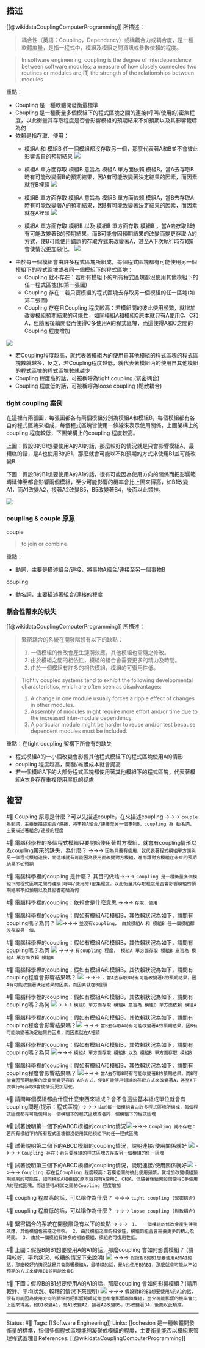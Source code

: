 
## 描述

[[@wikidataCouplingComputerProgramming]] 所描述：
> 耦合性（英語：Coupling，Dependency）或稱耦合力或耦合度，是一種軟體度量，是指一程式中，模組及模組之間資訊或參數依賴的程度。

> In software engineering, coupling is the degree of interdependence between software modules; a measure of how closely connected two routines or modules are;[1] the strength of the relationships between modules

重點：
- Coupling 是一種軟體開發衡量標準
- Coupling 是一種衡量多個模組下的程式區塊之間的連接(呼叫/使用的)密集程度，以此衡量其存取程度是否會影響模組的預期結果不如預期以及其影響範疇為何
- 依賴是指存取、使用：
	- 模組A 和 模組B 任一個模組都沒存取另一個，那麼代表著A和B並不會彼此影響各自的預期結果
	![](https://res.cloudinary.com/dqfxgtyoi/image/upload/v1658066921/blog/SoftwareEngineering/AB-NoCoupling_wrtd6f.png)
	- 模組A 單方面存取 模組B 意旨為 模組A 單方面依賴 模組B，當A去存取B時有可能改變著B的預期結果，因A有可能改變著決定結果的因素，而因素就在B裡頭
	![](https://res.cloudinary.com/dqfxgtyoi/image/upload/v1658066921/blog/SoftwareEngineering/A-to-B-Coupling_uvdngb.png)

	-  模組B 單方面存取 模組A 意旨為 模組B 單方面依賴 模組A，當B去存取A時有可能改變著A的預期結果，因B有可能改變著決定結果的因素，而因素就在A裡頭
	![](https://res.cloudinary.com/dqfxgtyoi/image/upload/v1658066921/blog/SoftwareEngineering/B-to-A-Coupling_kyjuju.png)
	- 模組A 單方面存取 模組B 以及 模組B 單方面存取 模組B ，當A去存取B時有可能改變著B的預期結果，而B可能會因預期結果的改變而變更存取 A的方式，使B可能使用錯誤的存取方式來改變著A，甚至A下次執行時存取B會使情況更加惡化。
	![](https://res.cloudinary.com/dqfxgtyoi/image/upload/v1658066921/blog/SoftwareEngineering/AB-Coupling_t2ncqi.png)
- 由於每一個模組會由許多程式區塊所組成，每個程式區塊都有可能使用另一個模組下的程式區塊或者同一個模組下的程式區塊：
	- Coupling 就不存在：若所有模組下的所有程式區塊都沒使用其他模組下的任一程式區塊(如第一張圖)
	- Coupling 存在：若只要模組的程式區塊去存取另一個模組的任一區塊(如第二張圖)
	- Coupling 存在且Coupling 程度較高：若模組間的彼此使用頻繁，就增加改變模組預期結果的可能性，如同模組A和模組C原本就只有A使用C、C和A，但隨著後續開發而使得C多使用A的程式區塊，而這使得A和C之間的Coupling 程度增加

![](https://res.cloudinary.com/dqfxgtyoi/image/upload/v1658067459/blog/SoftwareEngineering/coupling-degree_kktjsk.png)
- 若Coupling程度越高，就代表著模組內的使用自其他模組的程式區塊的程式區塊數就越多，反之，若Coupling程度越低，就代表著模組內的使用自其他模組的程式區塊的程式區塊數就越少
- Coupling 程度高的話，可被稱呼為tight coupling (緊密耦合)
- Coupling 程度低的話，可被稱呼為loose coupling (鬆散耦合)


### tight coupling 案例

在這裡有兩張圖，每張圖都各有兩個模組分別為模組A和模組B，每個模組都有各自的程式區塊來組成，每個程式區塊皆使用一條線來表示使用關係，上圖架構上的coupling 程度較低，下圖架構上的coupling 程度較高。

上圖：假設B的B1想要使用A的A1的話，那麼較好的情況就是只會影響模組A，最糟糕的話，是A也使用B的B1，那麼就會可能以不如預期的方式來使用B1並可能改變B

下圖：假設B的B1想要使用A的A1的話，很有可能因為使用方向的關係而把影響範疇延伸至都會影響兩個模組，至少可能影響的機率會比上圖來得高，如B1改變A1，而A1改變A2，接著A2改變B5，B5改變著B4，後面以此類推。

![](https://res.cloudinary.com/dqfxgtyoi/image/upload/v1658068933/blog/SoftwareEngineering/tight-coupling-example_iumhzq.png)

### coupling & couple 原意
couple
> to join or combine

重點：
- 動詞，主要是描述組合/連接，將事物A組合/連接至另一個事物B

coupling 
- 動名詞，主要描述著組合/連接的程度

### 耦合性帶來的缺失


[[@wikidataCouplingComputerProgramming]] 所描述：

> 緊密耦合的系統在開發階段有以下的缺點：
> 1.  一個模組的修改會產生漣漪效應，其他模組也需隨之修改。
> 2. 由於模組之間的相依性，模組的組合會需要更多的精力及時間。
> 3. 由於一個模組有許多的相依模組，模組的可復用性低。


> Tightly coupled systems tend to exhibit the following developmental characteristics, which are often seen as disadvantages:
>
> 1.  A change in one module usually forces a ripple effect of changes in other modules.
> 2.  Assembly of modules might require more effort and/or time due to the increased inter-module dependency.
> 3.  A particular module might be harder to reuse and/or test because dependent modules must be included.


重點：在tight coupling 架構下所會有的缺失
- 程式模組A的一小個改變會影響其他程式模組下的程式區塊使用A的情形
- coupling 程度越高，開發/維護成本就會提高
- 若一個模組A下的大部分程式區塊都使用著其他模組下的程式區塊，代表著模組A本身存在重複使用率低的疑慮

## 複習
#🧠 Coupling 原意是什麼？可以先描述couple，在來描述coupling ->->-> `couple 為動詞，主要是描述組合/連接，將事物A組合/連接至另一個事物B，coupling 為 動名詞，主要描述著組合/連接的程度`
<!--SR:!2022-11-22,41,210-->

#🧠 電腦科學裡的多個程式模組只要開始使用著對方模組，就會有coupling情形以及coupling帶來的缺失，為什麼？ ->->-> `因為只要有使用，就代表著程式模組單方面與另一個程式模組連接，而這樣就有可能因為使用而改變對方模組，進而讓對方模組在未來的預期結果不如預期`
<!--SR:!2023-05-15,189,250-->

#🧠 電腦科學裡的coupling  是什麼？ 其目的做啥->->-> `Coupling 是一種衡量多個模組下的程式區塊之間的連接(呼叫/使用的)密集程度，以此衡量其存取程度是否會影響模組的預期結果不如預期以及其影響範疇為何`
<!--SR:!2022-11-20,73,250-->

#🧠 電腦科學裡的coupling：依賴會是什麼意思 ->->-> `存取、使用`
<!--SR:!2023-05-17,189,250-->


#🧠 電腦科學裡的coupling：假如有模組A和模組B，其依賴狀況為如下，請問有coupling嗎？為何？ ![](https://res.cloudinary.com/dqfxgtyoi/image/upload/v1658066921/blog/SoftwareEngineering/AB-NoCoupling_wrtd6f.png)->->-> `並沒有coupling， 由於模組A 和 模組B 任一個模組都沒存取另一個，`
<!--SR:!2023-01-30,120,250-->

#🧠 電腦科學裡的coupling：假如有模組A和模組B，其依賴狀況為如下，請問有coupling嗎？為何	![](https://res.cloudinary.com/dqfxgtyoi/image/upload/v1658066921/blog/SoftwareEngineering/A-to-B-Coupling_uvdngb.png) ->->-> `有coupling 程度， 模組A 單方面存取 模組B 意旨為 模組A 單方面依賴 模組B`
<!--SR:!2023-04-28,176,250-->

#🧠 電腦科學裡的coupling：假如有模組A和模組B，其依賴狀況為如下，請問有coupling程度會影響結果嗎？ ![](https://res.cloudinary.com/dqfxgtyoi/image/upload/v1658066921/blog/SoftwareEngineering/A-to-B-Coupling_uvdngb.png) ->->-> `，當A去存取B時有可能改變著B的預期結果，因A有可能改變著決定結果的因素，而因素就在B裡頭`
<!--SR:!2023-03-21,150,250-->

#🧠  電腦科學裡的coupling：假如有模組A和模組B，其依賴狀況為如下，請問有coupling嗎？為何 	![](https://res.cloudinary.com/dqfxgtyoi/image/upload/v1658066921/blog/SoftwareEngineering/B-to-A-Coupling_kyjuju.png)->->-> `模組B 單方面存取 模組A 意旨為 模組B 單方面依賴 模組A`
<!--SR:!2023-03-25,153,250-->
#🧠 電腦科學裡的coupling：假如有模組A和模組B，其依賴狀況為如下，請問有coupling程度會影響結果嗎？![](https://res.cloudinary.com/dqfxgtyoi/image/upload/v1658066921/blog/SoftwareEngineering/B-to-A-Coupling_kyjuju.png) ->->-> `當B去存取A時有可能改變著A的預期結果，因B有可能改變著決定結果的因素，而因素就在A裡頭`
<!--SR:!2023-02-22,135,250-->
#🧠 電腦科學裡的coupling：假如有模組A和模組B，其依賴狀況為如下，請問有coupling嗎？為何	![](https://res.cloudinary.com/dqfxgtyoi/image/upload/v1658066921/blog/SoftwareEngineering/AB-Coupling_t2ncqi.png)->->-> `模組A 單方面存取 模組B 以及 模組B 單方面存取 模組B`
<!--SR:!2023-03-11,145,250-->
#🧠 電腦科學裡的coupling：假如有模組A和模組B，其依賴狀況為如下，請問有coupling程度會影響結果嗎？	![](https://res.cloudinary.com/dqfxgtyoi/image/upload/v1658066921/blog/SoftwareEngineering/AB-Coupling_t2ncqi.png)->->-> `當A去存取B時有可能改變著B的預期結果，而B可能會因預期結果的改變而變更存取 A的方式，使B可能使用錯誤的存取方式來改變著A，甚至A下次執行時存取B會使情況更加惡化。`
<!--SR:!2023-03-04,140,250-->

#🧠 請問每個模組都由什麼什麼東西來組成？會不會這些基本組成單位就會有coupling問題(提示：程式區塊) ->->-> `由於每一個模組會由許多程式區塊所組成，每個程式區塊都有可能使用另一個模組下的程式區塊或者同一個模組下的程式區塊`
<!--SR:!2023-05-06,182,250-->

#🧠 試著說明第一個下的ABCD模組的coupling情況![](https://res.cloudinary.com/dqfxgtyoi/image/upload/v1658067459/blog/SoftwareEngineering/coupling-degree_kktjsk.png)->->-> `Coupling 就不存在：若所有模組下的所有程式區塊都沒使用其他模組下的任一程式區塊`
<!--SR:!2023-04-25,175,250-->

#🧠 試著說明第二個下的ABCD模組的coupling情況，說明連接/使用關係就好 ![](https://res.cloudinary.com/dqfxgtyoi/image/upload/v1658067459/blog/SoftwareEngineering/coupling-degree_kktjsk.png) ->->-> `Coupling 存在：若只要模組的程式區塊去存取另一個模組的任一區塊`
<!--SR:!2023-04-26,175,250-->

#🧠 試著說明第三個下的ABCD模組的coupling情況，說明連接/使用關係就好![](https://res.cloudinary.com/dqfxgtyoi/image/upload/v1658067459/blog/SoftwareEngineering/coupling-degree_kktjsk.png) ->->-> `Coupling 存在且Coupling 程度較高：若模組間的彼此使用頻繁，就增加改變模組預期結果的可能性，如同模組A和模組C原本就只有A使用C、C和A，但隨著後續開發而使得C多使用A的程式區塊，而這使得A和C之間的Coupling 程度增加`
<!--SR:!2023-03-26,155,250-->


#🧠 coupling 程度高的話，可以稱作為什麼？ ->->-> `tight coupling (緊密耦合)`
<!--SR:!2023-02-05,84,210-->

#🧠 coupling 程度低的話，可以稱作為什麼？ ->->-> `loose coupling (鬆散耦合)`
<!--SR:!2023-05-18,190,250-->


#🧠 緊密耦合的系統在開發階段有以下的缺點 ->->-> ` 1.  一個模組的修改會產生漣漪效應，其他模組也需隨之修改。 2. 由於模組之間的相依性，模組的組合會需要更多的精力及時間。 3. 由於一個模組有許多的相依模組，模組的可復用性低。`
<!--SR:!2023-03-20,134,230-->


#🧠 上圖：假設B的B1想要使用A的A1的話，那麼coupling 會如何影響模組？ (請用較好、平均狀況、較糟的情況下來說明)  ![](https://res.cloudinary.com/dqfxgtyoi/image/upload/v1658068933/blog/SoftwareEngineering/tight-coupling-example_iumhzq.png) ->->-> `假設對B的B1想要使用A的A1的話，那麼較好的情況就是只會影響模組A，最糟糕的話，是A也使用B的B1，那麼就會可能以不如預期的方式來使用B1並可能改變B`
<!--SR:!2023-03-03,140,250-->


#🧠 下圖：假設B的B1想要使用A的A1的話，那麼coupling 會如何影響模組？(請用較好、平均狀況、較糟的情況下來說明) ![](https://res.cloudinary.com/dqfxgtyoi/image/upload/v1658068933/blog/SoftwareEngineering/tight-coupling-example_iumhzq.png) ->->-> `假設對B的B1想要使用A的A1的話，很有可能因為使用方向的關係而把影響範疇延伸至都會影響兩個模組，至少可能影響的機率會比上圖來得高，如B1改變A1，而A1改變A2，接著A2改變B5，B5改變著B4，後面以此類推。`
<!--SR:!2023-05-08,183,250-->


---
Status: #🌱 
Tags:
[[Software Engineering]]
Links:
[[cohesion 是一種軟體開發衡量的標準，指個多個程式區塊能夠凝聚成模組的程度，主要衡量能否以模組來管理程式區塊]]
References:
[[@wikidataCouplingComputerProgramming]]
